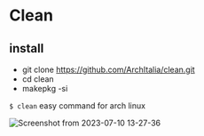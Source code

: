 # Clean

## install
* git clone https://github.com/ArchItalia/clean.git
* cd clean
* makepkg -si

`$ clean` easy command for arch linux


![Screenshot from 2023-07-10 13-27-36](https://github.com/ArchItalia/Clean/assets/117321045/2dc3824b-dd8f-4c29-afc4-c7ef3590fe37)
